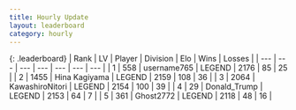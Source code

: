 ```yaml
---
title: Hourly Update
layout: leaderboard
category: hourly
---
```


{: .leaderboard}
| Rank | LV | Player | Division | Elo | Wins | Losses |
| --- | --- | --- | --- | --- | --- | --- |
| <span data-change="0">1</span> | 558 | <span title="ID: 188640">username765</span> | LEGEND | <span data-change="0">2176</span> | <span data-change="0">85</span> | <span data-change="0">25</span> |
| <span data-change="2">2</span> | 1455 | <span title="ID: 315148">Hina Kagiyama</span> | LEGEND | <span data-change="18">2159</span> | <span data-change="3">108</span> | <span data-change="0">36</span> |
| <span data-change="-1">3</span> | 2064 | <span title="ID: 164871">KawashiroNitori</span> | LEGEND | <span data-change="0">2154</span> | <span data-change="0">100</span> | <span data-change="0">39</span> |
| <span data-change="-1">4</span> | 29 | <span title="ID: 515520">Donald_Trump</span> | LEGEND | <span data-change="0">2153</span> | <span data-change="0">64</span> | <span data-change="0">7</span> |
| <span data-change="0">5</span> | 361 | <span title="ID: 336637">Ghost2772</span> | LEGEND | <span data-change="0">2118</span> | <span data-change="0">48</span> | <span data-change="0">16</span> |